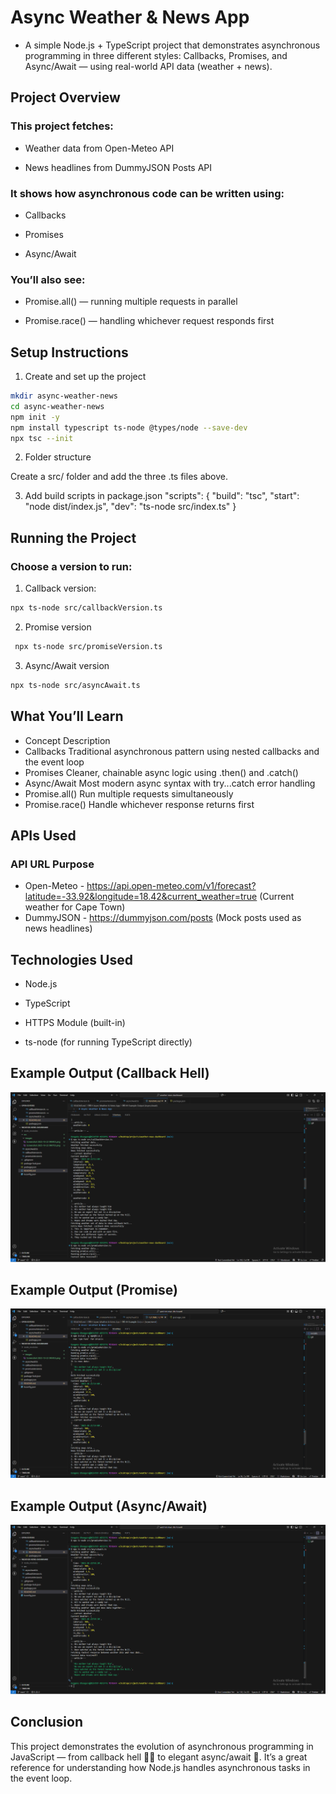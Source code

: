 # Async Weather & News App

- A simple Node.js + TypeScript project that demonstrates asynchronous programming in three different styles:
Callbacks, Promises, and Async/Await — using real-world API data (weather + news).

## Project Overview

### This project fetches:

- Weather data from Open-Meteo API

- News headlines from DummyJSON Posts API

### It shows how asynchronous code can be written using:

- Callbacks

- Promises

- Async/Await

### You’ll also see:

- Promise.all() — running multiple requests in parallel

- Promise.race() — handling whichever request responds first

## Setup Instructions
1. Create and set up the project
``` bash
mkdir async-weather-news
cd async-weather-news
npm init -y
npm install typescript ts-node @types/node --save-dev
npx tsc --init
```

2. Folder structure

Create a src/ folder and add the three .ts files above.

3. Add build scripts in package.json
"scripts": {
  "build": "tsc",
  "start": "node dist/index.js",
  "dev": "ts-node src/index.ts"
}

## Running the Project

### Choose a version to run:

1.  Callback version:
``` bash 
npx ts-node src/callbackVersion.ts
``` 

2.  Promise version
``` bash 
 npx ts-node src/promiseVersion.ts
``` 
3.  Async/Await version
``` bash 
npx ts-node src/asyncAwait.ts
``` 

## What You’ll Learn
- Concept	Description
- Callbacks	Traditional asynchronous pattern using nested callbacks and the event loop
- Promises	Cleaner, chainable async logic using .then() and .catch()
- Async/Await	Most modern async syntax with try...catch error handling
- Promise.all()	Run multiple requests simultaneously
- Promise.race()	Handle whichever response returns first

## APIs Used
### API	URL	Purpose
- Open-Meteo	- https://api.open-meteo.com/v1/forecast?latitude=-33.92&longitude=18.42&current_weather=true	(Current weather for Cape Town)
- DummyJSON	- https://dummyjson.com/posts	(Mock posts used as news headlines)

## Technologies Used

* Node.js

* TypeScript

* HTTPS Module (built-in)

* ts-node (for running TypeScript directly)

## Example Output (Callback Hell)
<img src="./src/images/Screenshot 2025-10-22 091007.png">

## Example Output (Promise)
<img src="./src/images/Screenshot 2025-10-22 090755.png">

## Example Output (Async/Await)
<img src="./src/images/Screenshot 2025-10-22 090455.png">

## Conclusion

This project demonstrates the evolution of asynchronous programming in JavaScript — from callback hell 😵‍💫 to elegant async/await 🎉.
It’s a great reference for understanding how Node.js handles asynchronous tasks in the event loop.